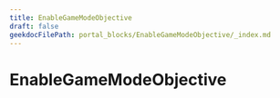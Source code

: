 ```yaml
---
title: EnableGameModeObjective
draft: false
geekdocFilePath: portal_blocks/EnableGameModeObjective/_index.md
---
```

# EnableGameModeObjective